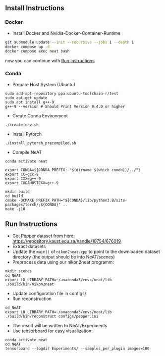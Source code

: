 ## Install Instructions

### Docker

* Install Docker and Nvidia-Docker-Container-Runtime

```bash
git submodule update --init --recursive --jobs 1 --depth 1
docker compose up -d
docker compose exec neat bash
```
now you can continue with [Run Instructions](#run-instructions)

### Conda

* Prepare Host System (Ubuntu)
```shell
sudo add-apt-repository ppa:ubuntu-toolchain-r/test
sudo apt-get update
sudo apt install g++-9
g++-9 --version # Should Print Version 9.4.0 or higher
```
* Create Conda Environment

```shell
./create_env.sh
```

* Install Pytorch

 ```shell
./install_pytorch_precompiled.sh
 ```

* Compile NeAT

```shell
conda activate neat

export CONDA=${CONDA_PREFIX:-"$(dirname $(which conda))/../"}
export CC=gcc-9
export CXX=g++-9
export CUDAHOSTCXX=g++-9

mkdir build
cd build
cmake -DCMAKE_PREFIX_PATH="${CONDA}/lib/python3.8/site-packages/torch/;${CONDA}" ..
make -j10

```

## Run Instructions

* Get Pepper dataset from here: https://repository.kaust.edu.sa/handle/10754/676019
* Extract datasets
* Update the `main()` of `nikon2neat.cpp` to point to the downloaded dataset directory (the output should be into NeAT/scenes)
* Preprocess data using our nikon2neat programm:
 ```shell
mkdir scenes
cd NeAT
export LD_LIBRARY_PATH=~/anaconda3/envs/neat/lib
./build/bin/nikon2neat
 ```
* Update configuration file in configs/
* Run reconstruction
 ```shell
cd NeAT
export LD_LIBRARY_PATH=~/anaconda3/envs/neat/lib
./build/bin/reconstruct configs/pepper.ini
 ```
* The result will be written to NeAT/Experiments
* Use tensorboard for easy visualization:
 ```shell
conda activate neat
cd NeAT
tensorboard --logdir Experiments/ --samples_per_plugin images=100
 ```